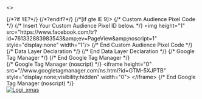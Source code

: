 <>
  <title>大腦場 | HKTVmall 香港最大網購平台</title>
  <meta content="hktv://www.hktvmall.com/" property="al:ios:url" />
  <meta content={910398738} property="al:ios:app_store_id" />
  <meta content="HKTVmall" property="al:ios:app_name" />
  <meta content="https://www.hktvmall.com/" property="al:android:url" />
  <meta content="com.hktv.android.hktvmall" property="al:android:package" />
  <meta content="HKTVmall" property="al:android:app_name" />
  <meta content="text/html; charset=utf-8" httpEquiv="Content-Type" />
  <meta content="香港電視，網上購物" name="keywords" />
  <meta content="香港電視網上購物" name="description" />
  <meta content="index,follow" name="robots" />
  <meta content="True" name="HandheldFriendly" />
  <meta content={1280} name="MobileOptimized" />
  <meta
    content="width=1280, target-densitydpi=160, maximum-scale=1.0"
    name="viewport"
  />
  <meta content="大腦場 | HKTVmall 香港最大網購平台" property="og:title" />
  <meta content="香港電視，網上購物" property="og:keywords" />
  <meta content="香港電視網上購物" property="og:description" />
  <meta content={750069328396293} property="fb:app_id" />
  <meta
    content="app-id=910398738, app-argument=https://www.hktvmall.com/"
    name="apple-itunes-app"
  />
  <link href="https://www.hktvmall.com/hktv/zh/" rel="canonical" />
  <link
    href="/_ui/desktop/common/images/favicon.ico"
    media="all"
    rel="shortcut icon"
    type="image/x-icon"
  />
  <link
    href="/yuicombo?/_ui/desktop/common/css/reset1511.css&/_ui/desktop/common/css/base1511.css&/_ui/desktop/common/css/general1511.css&/_ui/desktop/common/css/productBrief1511.css&/_ui/desktop/common/css/priceLabel1511.css&/_ui/desktop/common/css/colorBox1511.css&/_ui/desktop/common/css/colorbox-desktop.css&/_ui/desktop/common/css/sprite1511.css&/_ui/desktop/common/css/header_1511.css&/_ui/desktop/common/css/footer_1511.css&"
    rel="stylesheet"
  />
  <link
    href="/yuicombo?/_ui/desktop/common/css/tooltipster.css&/_ui/desktop/common/css/productDetailPanel1511.css&/_ui/desktop/common/css/recentlyView.css&/_ui/desktop/common/css/recentlyView_2015.css&/_ui/desktop/common/css/print1511.css&/_ui/desktop/common/css/generalHeaderFooter_1511.css&/_ui/desktop/common/css/crazyAd_1511.css&/_ui/desktop/common/css/productVariantDropdownSelector.css&"
    rel="stylesheet"
  />
  <link
    href="/yuicombo?/_ui/shared/common/css/ui/ui-button-confirm.css&/_ui/shared/common/css/ui/ui-selection-box.css&/_ui/shared/common/css/ui/layout/ui-overlay-view.css&/_ui/shared/common/css/ui/layout/ui-alert-box-view.css&/_ui/shared/common/css/productSharedSpriteMap.css&/_ui/shared/common/css/slick-1.5.7.css&"
    rel="stylesheet"
  />
  {/*?if !IE?*/}
  {/*?endif?*/}
  {/*[if gte IE 9]>
<link rel="stylesheet" href="/yuicombo?/_ui/desktop/common/css/ie9_1511.css&">
  <![endif]*/}
  {/*[if IE 8]>
<![endif]*/}
  <link
    href="/yuicombo?/_ui/shared/common/css/slick-custom.css&/_ui/shared/common/css/autoRotateProductList.css&/_ui/desktop/common/css/rotatingImageSlider.css&/_ui/desktop/common/css/hktv.productListView.css&/_ui/desktop/common/css/famousBrand.css&/_ui/desktop/common/css/1188Banner.css&/_ui/desktop/common/css/bannerTop.css&/_ui/shared/common/css/product-brief.css&/_ui/desktop/common/css/allPromotionBox/allPromotionBox.css&/_ui/shared/common/css/deliveryLabel.css&/_ui/desktop/common/css/hw-common/ui-hw-show-more-anchor.css&/_ui/desktop/common/css/hw-common/ui-hw-show-more-button.css&/_ui/desktop/common/css/st12-common/st12-show-more-button.css&/_ui/desktop/common/css/gadgetsandelectronicsLanding.css&/_ui/desktop/common/css/navCountdown.css&/_ui/desktop/common/css/st12-mechanics-banner/mechanics-banner.css&/_ui/desktop/common/css/navScrollingTextBar.css&/_ui/desktop/common/css/currentVisitor.css&/_ui/desktop/common/css/gadgets-hotcat/gadgets-hotcat-card.css&/_ui/desktop/common/css/gadgets-hotcat/gadgets-hotcat-list.css&"
    rel="stylesheet"
  />
  <link
    href="/yuicombo?/_ui/desktop/common/css/blogContentShowAllbtn.css&/_ui/desktop/common/css/blogContentDesktop.css&"
    rel="stylesheet"
  />
  <link
    href="/yuicombo?/_ui/desktop/common/css/st12-trp/st12-trp.css&/_ui/desktop/common/css/st12-slider-b/st12-slider-b-slide.css&/_ui/desktop/common/css/st12-slider-b/st12-slider-b-slider.css&/_ui/desktop/common/css/st12-slider-b/st12-slider-b.css&"
    rel="stylesheet"
  />
  <link
    href="/yuicombo?/_ui/desktop/common/css/promo-cat/mixnmatch/promo-cat-mixnmatch-promo-image-matrix.css&/_ui/desktop/common/css/promo-cat/mixnmatch/promo-cat-mixnmatch-promo-brief.css&/_ui/desktop/common/css/promo-cat/mixnmatch/promo-cat-mixnmatch-promos.css&/_ui/desktop/common/css/promo-cat/mixnmatch/promo-cat-mixnmatch-tab.css&/_ui/desktop/common/css/promo-cat/mixnmatch/promo-cat-mixnmatch.css&/_ui/desktop/common/css/promo-cat/sku/promo-cat-sku-products.css&/_ui/desktop/common/css/promo-cat/sku/promo-cat-sku-tab.css&/_ui/desktop/common/css/promo-cat/sku/promo-cat-sku.css&/_ui/desktop/common/css/promo-cat/promo-cat.css&/_ui/desktop/common/css/famous-brand/ui-famous-brand-slide.css&/_ui/desktop/common/css/famous-brand/st12-famous-brand-slider.css&/_ui/desktop/common/css/st12-review/selectedReview_desktop_st12.css&/_ui/desktop/common/css/PremiumStores/PremiumStoresComponent.css&/_ui/desktop/common/css/Voucher/VoucherComponent.css&"
    rel="stylesheet"
  />
  <link
    href="/yuicombo?/_ui/desktop/common/css/sfpi-st12-rec.css&/_ui/desktop/common/css/promotionSlot.css&/_ui/desktop/common/css/st12-mechanics-review/ui-mechanics-review-slide.css&/_ui/desktop/common/css/st12-mechanics-review/st12-mechanics-review-slider.css&/_ui/desktop/common/css/simplifiedStoreContent.css&/_ui/desktop/common/css/st12-pt10.css&"
    rel="stylesheet"
  />
  <link
    href="/yuicombo?/_ui/shared/common/css/advancedPromotionBox/advancedPromotionBox.css&"
    rel="stylesheet"
  />
  <link
    href="/yuicombo?/_ui/desktop/common/css/gadgets-recom-brand/gadgets-recom-brand-slider.css&/_ui/desktop/common/css/gadgets-zone-promo-slot/gadgets-zone-promo-slot.css&"
    rel="stylesheet"
  />
  {/* Custom Audience Pixel Code */}
  {/* Insert Your Custom Audience Pixel ID below. */}
  <noscript>
    &lt;img height="1"
    src="https://www.facebook.com/tr?id=761332883983543&amp;amp;ev=PageView&amp;amp;noscript=1"
    style="display:none" width="1"/&gt;
  </noscript>
  {/* End Custom Audience Pixel Code */}
  {/* Data Layer Declaration */}
  {/* End Data Layer Declaration */}
  {/* Google Tag Manager */}
  {/* End Google Tag Manager */}
  <div style={{ display: "none" }}></div>
  {/* Google Tag Manager (noscript) */}
  <noscript>
    &lt;iframe height="0" src="//www.googletagmanager.com/ns.html?id=GTM-5XJPTB"
    style="display:none;visibility:hidden" width="0"&gt; &lt;/iframe&gt;
  </noscript>
  {/* End Google Tag Manager (noscript) */}
  <div className="bodyWrapper">
    <div className="gadgetsandelectronics" id="header">
      <div id="bannerTop">
        <div className="banner-1188" style={{ backgroundColor: "#d3dfce" }}>
          <div className="width-1188">
            <a
              className="topBannerGa"
              data-mabsrefid="Ad_GadgetsAndElectronics_TopBanner_NA_NA_H8024001_20231204_7_235194"
              href="https://www.hktvmall.com/hktv/zh/main/s/H8024001"
              tabIndex={-1}
            >
              <img
                alt="Logi_xmas"
                src="//images.hktvmall.com/banner/bannerzh_231130051555.jpg"
                title="Logi_xmas"
              />
            </a>
          </div>
        </div>
      </div>
      <div className="animatedHeaderWrapper"></div>
      <style
        dangerouslySetInnerHTML={{
          __html:
            "\n     body #header .top .bar>div:first-child ul li a {\n                        color : #;\n                    }\n                    body #header .top .bar>div:first-child li:nth-last-child(n+2)::after {\n                        color : #;\n                    }\n    "
        }}
      />
      <style
        dangerouslySetInnerHTML={{
          __html:
            "\n     body #header .top .bar>div:last-child ul li a {\n                        color : #;\n                    }\n                    body #header .top .bar>div:last-child li:nth-last-child(n+2)::after {\n                        color : #;\n                    }\n    "
        }}
      />
          <div className="promoMsg">
            <div className="promo-message">
              <a href="https://www.hktvmall.com/hktv/main/search?page=0&q=%3Alive-time-asc%3Acategory%3ABB03000041411%3AcategoryHotPickOrder%3ABB03000041411%3Azone%3Ahomenfamily%3Astreet%3Amain%3A">
                超過80,000件電子產品!
              </a>
            </div>
          </div>
        </div>
      </div>
      <div id="countdownTimerWrapper"></div>
      <div id="navScrollingBarWrapper"></div>
    </div>
    <div id="mainWrapper">
      <div className="rotating-image-slider">
        <div className="image-wrapper" style={{ backgroundColor: "#ffffff" }}>
          <a
            className=""
            data-position={1}
            href="https://www.hktvmall.com/hktv/search?q=::category:BB10000032701:categoryHotPickOrder:BB10000032701:street:main"
            onclick=""
            style={{ cursor: "pointer" }}
            tabIndex={-1}
          >
            <img
              alt="2023xmas_round1_gifts_him_mall_slider_a_1"
              src="//images.hktvmall.com/image_slider/bannerzh_231130040831.jpg"
              title="2023xmas_round1_gifts_him_mall_slider_a_1"
            />
          </a>
        </div>
        <div className="image-wrapper" style={{ backgroundColor: "#ffffff" }}>
          <a
            className=""
            data-position={2}
            href="https://www.hktvmall.com/hktv/zh/my-account/voucher-campaign"
            onclick=""
            style={{ cursor: "pointer" }}
            tabIndex={-1}
          >
            <img
              alt="2023vouchercampaign_geheric3k_slider_20231106"
              src="//images.hktvmall.com/image_slider/bannerzh_231106074059.jpg"
              title="2023vouchercampaign_geheric3k_slider_20231106"
            />
          </a>
        </div>
        <div className="image-wrapper" style={{ backgroundColor: "#ee4136" }}>
          <a
            className=""
            data-position={3}
            href="https://www.hktvmall.com/hktv/search?q=::category:BB02000025771:categoryHotPickOrder:BB02000025771:street:main"
            onclick=""
            style={{ cursor: "pointer" }}
            tabIndex={-1}
          >
            <img
              alt="jetsosale_20231202_v2_mall_slider_a"
              src="//images.hktvmall.com/image_slider/bannerzh_231201044918.jpg"
              title="jetsosale_20231202_v2_mall_slider_a"
            />
          </a>
        </div>
        <div className="image-wrapper" style={{ backgroundColor: "#ffffff" }}>
          <a
            className=""
            data-position={4}
            href="https://www.hktvmall.com/hktv/zh/search?q=::category:BB19000076141:categoryHotPickOrder:BB19000076141:street:main"
            onclick=""
            style={{ cursor: "pointer" }}
            tabIndex={-1}
          >
            <img
              alt="2023vouchercampaign_samsung_gd_slider_20231102"
              src="//images.hktvmall.com/image_slider/bannerzh_231101111337.jpg"
              title="2023vouchercampaign_samsung_gd_slider_20231102"
            />
          </a>
        </div>
        <div className="image-wrapper" style={{ backgroundColor: "#cdf2ff" }}>
          <a
            className=""
            data-position={5}
            href="https://cloud.marketing.hktvmall.com/2023retailcoupon?openinapp=true&autoTriggerApp=true&fastrender=true&backstack=true"
            onclick=""
            style={{ cursor: "pointer" }}
            tabIndex={-1}
          >
            <img
              alt="2023vouchercampaign_retailcoupon_slider"
              src="//images.hktvmall.com/image_slider/bannerzh_231129045222.jpg"
              title="2023vouchercampaign_retailcoupon_slider"
            />
          </a>
        </div>
        <div className="image-wrapper" style={{ backgroundColor: "#ffffff" }}>
          <a
            className=""
            data-position={6}
            href="https://cloud.marketing.hktvmall.com/payme_2023Sep/?openinapp=true&autoTriggerApp=true&fastrender=true&backstack=true"
            onclick=""
            style={{ cursor: "pointer" }}
            tabIndex={-1}
          >
            <img
              alt="payme_2023Sep_sliderA"
              src="//images.hktvmall.com/image_slider/bannerzh_230907025912.jpg"
              title="payme_2023Sep_sliderA"
            />
          </a>
        </div>
        <div className="image-wrapper" style={{ backgroundColor: "#ffffff" }}>
          <a
            className=""
            data-position={7}
            href="https://www.hktvmall.com/hktv/zh/search?q=::category:BB19000072661:categoryHotPickOrder:BB19000072661:street:main"
            onclick=""
            style={{ cursor: "pointer" }}
            tabIndex={-1}
          >
            <img
              alt="本週Top 100!"
              src="//images.hktvmall.com/image_slider/bannerzh_220712063428.jpg"
              title="本週Top 100!"
            />
          </a>
        </div>
        <div className="image-wrapper" style={{ backgroundColor: "#ffffff" }}>
          <a
            className=""
            data-position={8}
            href="https://www.hktvmall.com/hktv/zh/main/%E5%B0%8B%E5%AF%B6/s/H9070001?page=0&q=%3Arelevance%3Abrand%3AHyperDrive%3Astreet%3Amain%3Astore%3AH9070001%3A"
            onclick=""
            style={{ cursor: "pointer" }}
            tabIndex={-1}
          >
            <img
              alt="storetoexplore_gd1_gd_slider_a"
              src="//images.hktvmall.com/image_slider/bannerzh_231204113738.jpeg"
              title="storetoexplore_gd1_gd_slider_a"
            />
          </a>
        </div>
        <div className="image-wrapper" style={{ backgroundColor: "#ebf0f3" }}>
          <a
            className=""
            data-position={9}
            href="https://www.hktvmall.com/hktv/zh/main/OSIM/s/H0859001"
            mabsref="Ad_GadgetsAndElectronics_SliderA_NA_NA_H0859001_20231204_7_247365"
            onclick=""
            style={{ cursor: "pointer" }}
            tabIndex={-1}
          >
            <img
              alt="ForHim_ForHer"
              src="//images.hktvmall.com/image_slider/bannerzh_231128114211.jpg"
              title="ForHim_ForHer"
            />
          </a>
        </div>
        <div className="image-wrapper" style={{ backgroundColor: "#bfa0ca" }}>
          <a
            className=""
            data-position={10}
            href="https://www.hktvmall.com/hktv/zh/main/p/H8024001_S_920-012281"
            mabsref="Ad_GadgetsAndElectronics_SliderA_NA_NA_H8024001_20231204_7_235080"
            onclick=""
            style={{ cursor: "pointer" }}
            tabIndex={-1}
          >
            <img
              alt="Logi_Xmas"
              src="//images.hktvmall.com/image_slider/bannerzh_231130061510.jpg"
              title="Logi_Xmas"
            />
          </a>
        </div>
        <div className="image-wrapper" style={{ backgroundColor: "#c6d1c1" }}>
          <a
            className=""
            data-position={11}
            href="https://www.hktvmall.com/hktv/zh/main/s/H8024001"
            mabsref="Ad_GadgetsAndElectronics_SliderA_NA_NA_H8024001_20231204_7_236469"
            onclick=""
            style={{ cursor: "pointer" }}
            tabIndex={-1}
          >
            <img
              alt="Logi_Xmas"
              src="//images.hktvmall.com/image_slider/bannerzh_231130061646.jpg"
              title="Logi_Xmas"
            />
          </a>
        </div>
        <div className="image-wrapper" style={{ backgroundColor: "#84b99f" }}>
          <a
            className=""
            data-position={12}
            href="https://www.hktvmall.com/hktv/zh/main/Samsung/s/P0042001"
            mabsref="Ad_GadgetsAndElectronics_SliderA_NA_NA_P0042001_20231204_7_242538"
            onclick=""
            style={{ cursor: "pointer" }}
            tabIndex={-1}
          >
            <img
              alt="TBC"
              src="//images.hktvmall.com/image_slider/bannerzh_231130061825.jpg"
              title="TBC"
            />
          </a>
        </div>
        <div className="image-wrapper" style={{ backgroundColor: "#d9d9d9" }}>
          <a
            className=""
            data-position={13}
            href="https://www.hktvmall.com/c/BB03000052061"
            mabsref="Ad_GadgetsAndElectronics_SliderA_NA_NA_H0762004_20231204_3_243279"
            onclick=""
            style={{ cursor: "pointer" }}
            tabIndex={-1}
          >
            <img
              alt="winter sale"
              src="//images.hktvmall.com/image_slider/bannerzh_231204104000.jpg"
              title="winter sale"
            />
          </a>
        </div>
        <div className="image-wrapper" style={{ backgroundColor: "#000000" }}>
          <a
            className=""
            data-position={14}
            href="https://www.hktvmall.com/hktv/main/Dyson/s/H7183001"
            mabsref="Ad_GadgetsAndElectronics_SliderA_NA_NA_H7183001_20231204_3_240279"
            onclick=""
            style={{ cursor: "pointer" }}
            tabIndex={-1}
          >
            <img
              alt="Dyson"
              src="//images.hktvmall.com/image_slider/bannerzh_231201032613.jpg"
              title="Dyson"
            />
          </a>
        </div>
        <div className="image-wrapper" style={{ backgroundColor: "#ffc301" }}>
          <a
            className=""
            data-position={15}
            href="https://blog.everuts.com/zh_HK/代購慳上加慳-everuts11月雙重賞-1000運費回贈-200新客現金券/?utm_source=hktvmall-stock&utm_medium=slidera&utm_campaign=cashcoupon-202312"
            onclick=""
            style={{ cursor: "pointer" }}
            tabIndex={-1}
          >
            <img
              alt="hktvmall_everuts_slidera_cashcoupon"
              src="//images.hktvmall.com/image_slider/bannerzh_231201055450.jpg"
              title="hktvmall_everuts_slidera_cashcoupon"
            />
          </a>
        </div>
        <div className="width-1188 height-425">
          <div className="image-nav-container">
            <span className="nav-btn" data-index={0}>
              1
            </span>
            <span className="nav-btn" data-index={1}>
              2
            </span>
            <span className="nav-btn" data-index={2}>
              3
            </span>
            <span className="nav-btn" data-index={3}>
              4
            </span>
            <span className="nav-btn" data-index={4}>
              5
            </span>
            <span className="nav-btn" data-index={5}>
              6
            </span>
            <span className="nav-btn" data-index={6}>
              7
            </span>
            <span className="nav-btn" data-index={7}>
              8
            </span>
            <span className="nav-btn" data-index={8}>
              9
            </span>
            <span className="nav-btn" data-index={9}>
              10
            </span>
            <span className="nav-btn" data-index={10}>
              11
            </span>
            <span className="nav-btn" data-index={11}>
              12
            </span>
            <span className="nav-btn" data-index={12}>
              13
            </span>
            <span className="nav-btn" data-index={13}>
              14
            </span>
            <span className="nav-btn" data-index={14}>
              15
            </span>
          </div>
        </div>
      </div>
      <div id="promo-cat-wrapper">
        <div id="promoCat-0"></div>
        <div id="promoCat-1"></div>
      </div>
      <div id="advanced-promotion-box-1"></div>
      <div id="mechanics-banner"></div>
      <div id="mechanics-review"></div>
      <div id="simplified-store-content"></div>
      <div id="promoted-top-10"></div>
      <div className="reviewModuleWrapper" id="reviewModuleWrapper"></div>
      <div id="hotcat-wrapper"></div>
      <div id="recommend-brands-wrapper"></div>
      <div id="famous-brand-wrapper"></div>
      <div id="zone-promo-wrapper">
        <div id="zone-promo-slot"></div>
        <div id="zone-promoCat-0"></div>
        <div id="zone-promoCat-1"></div>
        <div id="zone-promoCat-2"></div>
        <div id="zone-promoCat-3"></div>
        <div id="zone-promoCat-4"></div>
        <div id="zone-promoCat-5"></div>
        <div id="zone-promoCat-6"></div>
        <div id="zone-promoCat-7"></div>
        <div id="zone-promoCat-8"></div>
        <div id="zone-promoCat-9"></div>
        <div id="zone-promoCat-10"></div>
        <div id="zone-promoCat-11"></div>
        <div id="zone-promoCat-12"></div>
        <div id="zone-promoCat-13"></div>
        <div id="zone-promoCat-14"></div>
        <div id="zone-promoCat-15"></div>
        <div id="zone-promoCat-16"></div>
        <div id="zone-promoCat-17"></div>
        <div id="zone-promoCat-18"></div>
        <div id="zone-promoCat-19"></div>
        <div id="zone-promoCat-20"></div>
        <div id="zone-promoCat-21"></div>
        <div id="zone-promoCat-22"></div>
        <div id="zone-promoCat-23"></div>
        <div id="zone-promoCat-24"></div>
      </div>
    </div>
    <div className="wrapper-footer gadgetsandelectronics">
      <div className="footer-content">
        <div className="wrapper-footer-top-content">
          <div className="footer-top-container">
            <div className="footer-logo">
              <i className="icFooterHktvmall"></i>
            </div>
          </div>
          <div className="footer-top-container">
            <a
              href="https://hktvmall.force.com/cs/s/article/Delivery-Fee-Arrangement?language=zh_TW"
              id="footerDeliveryUrl"
              target="_blank"
            >
              <div className="footer-logo">
                <i className="icFooterDelivery"></i>
              </div>
              <div className="footer-text freeShip">
                <span>
                  HKTVmall派送貨品
                  <br />
                  買滿指定金額免運費&gt;&gt;
                </span>
              </div>
            </a>
          </div>
          <div className="footer-top-container">
            <a
              href="https://cloud.marketing.hktvmall.com/citi_HKTVmall_creditcard"
              id="footerCobrandUrl"
              target="_blank"
            >
              <div className="footer-logo">
                <i className="icFooterCobrand"></i>
              </div>
              <div className="footer-text cobrand">
                <span>
                  Citi HKTVmall 信用卡
                  <br />
                  逢星期四專享95折&gt;&gt;
                </span>
              </div>
            </a>
          </div>
        </div>
        <div className="wrapper-footer-divider"></div>
        <div className="wrapper-footer-btm-content">
          <div className="footer-btm-container">
            <div className="footer-btm-list">
              <ul>
                <li>
                  <span>購物指南</span>
                  <br />
                  <a
                    data-tag="everuts"
                    href="https://www.everuts.com/zh-HK/matching-requests"
                    target="_blank"
                  >
                    <span>Everuts 全球代購</span>
                  </a>
                  <br />
                  <a
                    data-tag="everuts"
                    href="https://blog.everuts.com/%e5%b7%b2%e8%aa%8d%e8%ad%89whatsapp%e7%be%a4%e7%b5%84/"
                    target="_blank"
                  >
                    <span>Everuts認證WhatsApp群組</span>
                  </a>
                  <br />
                  <a
                    data-tag="quick_start_guide"
                    href="https://cloud.marketing.hktvmall.com/quickstartguide_zh/"
                    target="_blank"
                  >
                    <span>新手攻略</span>
                  </a>
                  <br />
                  <a
                    data-tag="citibank_credit_card"
                    href="https://cloud.marketing.hktvmall.com/citi_HKTVmall_creditcard"
                    target="_blank"
                  >
                    <span>Citi HKTVmall 信用卡</span>
                  </a>
                  <br />
                  <a
                    data-tag="insurance_guide"
                    href="https://promo.hktvmall.com/insuranceguide/zh/"
                    target="_blank"
                  >
                    <span>購買保險指南</span>
                  </a>
                  <br />
                  <a
                    data-tag="pay_with_points"
                    href="https://cloud.marketing.hktvmall.com/paywithpoints"
                    target="_blank"
                  >
                    <span>憑積分消費</span>
                  </a>
                  <br />
                  <a
                    data-tag="category_directory"
                    href="/hktv/zh/main/category-directory"
                  >
                    <span>商品分類</span>
                  </a>
                  <br />
                  <a
                    data-tag="store_directory"
                    href="/hktv/zh/main/store-directory"
                  >
                    <span>商店列表</span>
                  </a>
                  <br />
                  <a data-tag="review_wall" href="/hktv/zh/review/wall">
                    <span>評價排行榜</span>
                  </a>
                  <br />
                  <a
                    data-tag="e-catalog"
                    href="/hktv/zh/main/ecatalog-directory"
                  >
                    <span>購物特集</span>
                  </a>
                  <br />
                  <br />
                  <br />
                </li>
                <li>
                  <span>關於我們</span>
                  <br />
                  <a
                    data-tag="corportion_information"
                    href="http://www.hktv.com.hk/big5/global/home.htm"
                  >
                    <span>公司資料</span>
                  </a>
                  <br />
                  <a
                    data-tag="career"
                    href="http://www.hktv.com.hk/big5/careers/recruit.php"
                  >
                    <span>工作機會</span>
                  </a>
                  <br />
                  <a
                    data-tag="merchant_recruit"
                    href="https://cloud.marketing.hktvmall.com/applymerchant"
                    target="_blank"
                  >
                    <span>商店加盟</span>
                  </a>
                  <br />
                  <a
                    data-tag="advertisement_plan"
                    href="https://cloud.marketing.hktvmall.com/adplan"
                  >
                    <span>廣告查詢</span>
                  </a>
                  <br />
                  <a
                    data-tag="terms_and_conditions"
                    href="/hktv/zh/terms-and-conditions"
                  >
                    <span>使用條款</span>
                  </a>
                  <br />
                  <a data-tag="privacy_policy" href="/hktv/zh/privacy-policy">
                    <span>私隱政策</span>
                  </a>
                  <br />
                </li>
                <li>
                  <span>資料查詢</span>
                  <br />
                  <a data-tag="faq" href="/hktv/zh/cs-help">
                    <span>常見問題</span>
                  </a>
                  <br />
                  <a
                    data-tag="about_delivery"
                    href="/hktv/zh/cs-help?trace=E0000"
                  >
                    <span>關於送貨</span>
                  </a>
                  <br />
                  <a
                    data-tag="about_return"
                    href="/hktv/zh/cs-help?trace=K0000"
                  >
                    <span>關於退貨</span>
                  </a>
                  <br />
                  <a data-tag="order_history" href="/hktv/zh/my-account/orders">
                    <span>訂單追踨</span>
                  </a>
                  <br />
                </li>
                <li>
                  <span>O2O自取點</span>
                  <br />
                  <a
                    data-tag="store_location_kln"
                    href="//cloud.marketing.hktvmall.com/storelocationzh?footer#KW"
                    target="_self"
                  >
                    <span>九龍</span>
                  </a>
                  <br />
                  <a
                    data-tag="store_location_nt"
                    href="//cloud.marketing.hktvmall.com/storelocationzh?footer#NT"
                    target="_self"
                  >
                    <span>新界</span>
                  </a>
                  <br />
                  <a
                    data-tag="store_location_hk"
                    href="//cloud.marketing.hktvmall.com/storelocationzh?footer#HK"
                    target="_self"
                  >
                    <span>香港島</span>
                  </a>
                  <br />
                </li>
              </ul>
            </div>
          </div>
          <div className="footer-btm-right-container">
            <div className="footer-btm-right-sub-container">
              <span>關注我們</span>
              <br />
              <div className="footer-hktv-container">
                <a
                  className="footer-sprite-container"
                  data-tag="hktvmall_facebook"
                  href="https://www.facebook.com/hktvmall"
                  target="_blank"
                >
                  <i className="icFooterFacebook"></i>
                </a>
                <a
                  className="footer-sprite-container"
                  data-tag="hktvmall_youtube"
                  href="https://www.youtube.com/channel/UCcIS9RT_TWjJAJRQr-lnlaQ"
                  target="_blank"
                >
                  <i className="icFooterYoutube"></i>
                </a>
                <a
                  className="footer-sprite-container"
                  data-tag="hktvmall_instagram"
                  href="https://instagram.com/hktvmall/"
                  target="_blank"
                >
                  <i className="icFooterInstagram"></i>
                </a>
              </div>
            </div>
            <div className="footer-btm-right-sub-container">
              <span>應用程式</span>
              <br />
              <div className="footer-apps">
                <div>
                  <span className="footer-device">iOS - iPhone / iPad</span>
                </div>
                <div>
                  <a
                    data-tag="hktvmall_app_ios"
                    href="http://appsto.re/hk/su5q2.i"
                    target="_blank"
                  >
                    <i className="btnFooterAppstore"></i>
                  </a>
                </div>
              </div>
              <div className="footer-apps">
                <div>
                  <span className="footer-device">Android</span>
                </div>
                <div>
                  <a
                    data-tag="hktvmall_app_android"
                    href="http://play.google.com/store/apps/details?id=com.hktv.android.hktvmall"
                    target="_blank"
                  >
                    <i className="btnFooterPlaystore"></i>
                  </a>
                </div>
              </div>
            </div>
          </div>
          <div className="footer-allright">
            <span>Copyright © 2023 HKTV. All Rights Reserved.</span>
            <span className="footer-hidden-text">33</span>
          </div>
        </div>
      </div>
    </div>
    <div className="footer">
      <div className="container-frame-margin-auto container-frame-b">
        <div className="container-frame-a">
          <ul className="footer-section color-white">
            <li className="recently-viewed hktvui-wrapper">
              <div className="recently-view-footer footer-overlay">
                <div className="fixedWidthHeight">
                  <div className="recently-view-head h4">
                    <div className="container-frame-margin-auto container-frame-b">
                      <div className="container-frame-a">
                        <div className="center">
                          <span className="recently-view-t">最近查看商品</span>
                          <span className="recently-view-number">
                            (<span className="recentlyViewPageNumber"></span>/
                            共<span className="totalNumberOfPage"></span>頁 )
                          </span>
                          <div className="recentlyViewClearAll">
                            <span className="clearAllText">清除全部記錄</span>
                          </div>
                        </div>
                      </div>
                    </div>
                  </div>
                  <div className="recently-view-list footer-overlay-list">
                    <div className="recently-view-slider"></div>
                    <div className="noMoreProductIconWrapper">
                      <i className="noMoreProductIcon"></i>
                      <span className="alertNoRecord">沒有記錄</span>
                    </div>
                    <div className="width-100p" style={{ height: 6 }}></div>
                  </div>
                </div>
              </div>
            </li>
          </ul>
        </div>
      </div>
    </div>
    <button
      id="Salesforce-cshelp"
      onclick="location.href='/hktv/zh/cs-help';"
      style={{
        width: 278,
        right: 10,
        height: 40,
        bottom: 0,
        position: "fixed",
        zIndex: 16777271,
        borderTopLeftRadius: 4,
        borderTopRightRadius: 4,
        backgroundColor: "#36b449",
        color: "#fff",
        fontSize: 16,
        lineHeight: 30,
        padding: 5,
        border: "none",
        cursor: "pointer",
        textAlign: "center"
      }}
    >
      <span>客戶服務</span>
    </button>
    <div className="extra-banner-container">
      <div
        className="hktv-zone-banner"
        data-category="gadgetsandelectronics"
        data-zone="SLA"
      ></div>
      <div
        className="hktv-zone-banner"
        data-category="gadgetsandelectronics"
        data-zone="SLB"
      ></div>
      <div
        className="hktv-zone-banner"
        data-category="gadgetsandelectronics"
        data-zone="SLC"
      ></div>
      <div
        className="hktv-zone-banner"
        data-category="gadgetsandelectronics"
        data-zone="SLD"
      ></div>
      <i className="closeBtn"></i>
    </div>
    <div className="CrazyAd">
      <div className="CrazyAd-container">
        <i className="btnCloseLarge"></i>
        <div
          className="hktv-zone-banner"
          data-category="gadgetsandelectronics"
          data-zone="CRA"
        ></div>
      </div>
    </div>
    <form name="accessiblityForm">
      <input
        id="accesibility_refreshScreenReaderBufferField"
        name="accesibility_refreshScreenReaderBufferField"
        type="hidden"
        defaultValue=""
      />
    </form>
    <div
      aria-live="polite"
      aria-relevant="text"
      className="skip"
      id="ariaStatusMsg"
      role="status"
    ></div>
    {/*[if IE]>


<![endif]*/}
    <input
      className="landingCurrentPage"
      type="hidden"
      defaultValue="page-GadgetsandelectronicsLandingPage"
    />
    {/* Google Code for Remarketing Tag */}
    {/*------------------------------------------------
    Remarketing tags may not be associated with personally identifiable information or placed on pages related to sensitive categories. See more information and instructions on how to setup the tag on: http://google.com/ads/remarketingsetup
    -------------------------------------------------*/}
    <noscript>
      &lt;div style="display:inline;"&gt; &lt;img alt="" height="1"
      src="//googleads.g.doubleclick.net/pagead/viewthroughconversion/964752338/?value=0&amp;amp;guid=ON&amp;amp;script=0"
      style="border-style:none;" width="1"&gt; &lt;/img&gt; &lt;/div&gt;
    </noscript>
  </div>
</>
